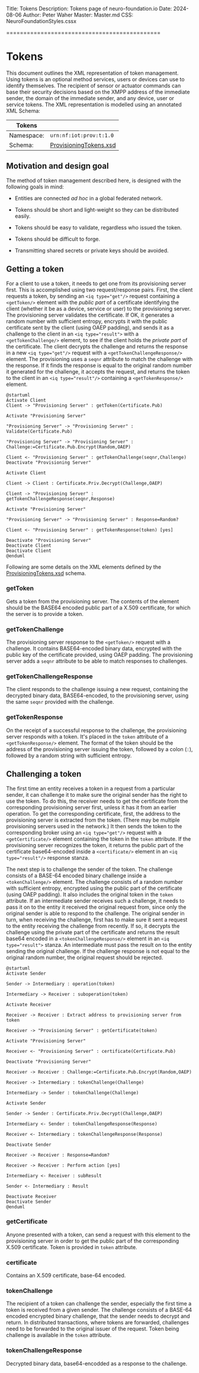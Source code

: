 ﻿Title: Tokens
Description: Tokens page of neuro-foundation.io
Date: 2024-08-06
Author: Peter Waher
Master: Master.md
CSS: NeuroFoundationStyles.cssx

=============================================

Tokens
=============

This document outlines the XML representation of token management. Using tokens is an optional method services, users or devices can use to identify 
themselves. The recipient of sensor or actuator commands can base their security decisions based on the XMPP address of the immediate sender, the 
domain of the immediate sender, and any device, user or service tokens. The XML representation is modelled using an annotated XML Schema:

| Tokens                                                                ||
| ------------|----------------------------------------------------------|
| Namespace:  | `urn:nf:iot:prov:t:1.0`                                  |
| Schema:     | [ProvisioningTokens.xsd](Schemas/ProvisioningTokens.xsd) |


Motivation and design goal
----------------------------

The method of token management described here, is designed with the following goals in mind:

* Entities are connected *ad hoc* in a global federated network.

* Tokens should be short and light-weight so they can be distributed easily.

* Tokens should be easy to validate, regardless who issued the token.

* Tokens should be difficult to forge.

* Transmitting shared secrets or private keys should be avoided.


Getting a token
------------------------

For a client to use a token, it needs to get one from its provisioning server first. This is accomplished using two request/response pairs. First, the client
requests a token, by sending an `<iq type="get"/>` request containing a `<getToken/>` element with the *public part* of a certificate identifying the client (whether it be 
as a device, service or user) to the provisioning server. The provisioning server validates the certificate. If OK, it generates a random number with sufficient
entropy, encrypts it with the public certificate sent by the client (using OAEP padding), and sends it as a challenge to the client in an `<iq type="result">` with a
`<getTokenChallenge/>` element, to see if the client holds the *private part* of the certificate. The client decrypts the challenge and returns the response in a 
new `<iq type="get"/>` request with a `<getTokenChallengeResponse/>` element. The provisioning uses a `seqnr` attribute to match the challenge with the response.
If it finds the response is equal to the original random number it generated for the challenge, it accepts the request, and returns the token to the client
in an `<iq type="result"/>` containing a `<getTokenResponse/>` element.

```uml:Getting a token
@startuml
Activate Client
Client -> "Provisioning Server" : getToken(Certificate.Pub)

Activate "Provisioning Server"

"Provisioning Server" -> "Provisioning Server" : Validate(Certificate.Pub)

"Provisioning Server" -> "Provisioning Server" : Challenge:=Certificate.Pub.Encrypt(Random,OAEP)

Client <- "Provisioning Server" : getTokenChallenge(seqnr,Challenge)
Deactivate "Provisioning Server"

Activate Client

Client -> Client : Certificate.Priv.Decrypt(Challenge,OAEP)

Client -> "Provisioning Server" : getTokenChallengeResponse(seqnr,Response)

Activate "Provisioning Server"

"Provisioning Server" -> "Provisioning Server" : Response=Random?

Client <- "Provisioning Server" : getTokenResponse(token) [yes]

Deactivate "Provisioning Server"
Deactivate Client
Deactivate Client
@enduml
```

Following are some details on the XML elements defined by the [ProvisioningTokens.xsd](Schemas/ProvisioningTokens.xsd) schema.

### getToken

Gets a token from the provisioning server.
The contents of the element should be the BASE64 encoded public part of a X.509 certificate, for which the server is to provide a token.

### getTokenChallenge

The provisioning server response to the `<getToken/>` request with a challenge. It contains BASE64-encoded binary data, encrypted with the public key of the 
certificate provided, using OAEP padding. The provisioning server adds a `seqnr` attribute to be able to match responses to challenges.

### getTokenChallengeResponse

The client responds to the challenge issuing a new request, containing the decrypted binary data, BASE64-encoded, to the provisioning server, using the
same `seqnr` provided with the challenge.

### getTokenResponse

On the receipt of a successful response to the challenge, the provisioning server responds with a token. It's placed in the `token` attribute of a
`<getTokenResponse/>` element. The format of the token should be the address of the provisioning server issuing the token, followed by a colon (`:`), 
followed by a random string with sufficient entropy.

Challenging a token
-----------------------

The first time an entity receives a token in a request from a particular sender, it can challenge it to make sure the original sender has the right to use the 
token. To do this, the receiver needs to get the certificate from the corresponding provisioning server first, unless it has it from an earlier operation. 
To get the corresponding certificate, first, the address to the provisioning server is extracted from the token. (There may be multiple provisioning servers 
used in the network.) It then sends the token to the corresponding broker using an `<iq type="get"/>` request with a `<getCertificate/>` element containing the token in 
the `token` attribute. If the provisioning server recognizes the token, it returns the public part of the certificate base64-encoded inside a `<certificate/>` 
element in an `<iq type="result"/>` response stanza.

The next step is to challenge the sender of the token. The challenge consists of a BASE-64 encoded binary challenge inside a `<tokenChallenge/>` element.
The challenge consists of a random number with sufficient entropy, encrypted using the public part of the certificate (using OAEP padding). It also includes the 
original token in the `token` attribute. If an intermediate sender receives such a challenge, it needs to pass it on to the entity it received the original
request from, since only the original sender is able to respond to the challenge. The original sender in turn, when receiving the challenge, first has to
make sure it sent a request to the entity receiving the challenge from recently. If so, it decrypts the challenge using the private part of the certificate
and returns the result base64 encoded in a `<tokenChallengeResponse/>` element in an `<iq type="result">` stanza. An intermediate must pass the result on to the entity
sending the original challenge. If the challenge response is not equal to the original random number, the original request should be rejected.

```uml:Challenging a token
@startuml
Activate Sender

Sender -> Intermediary : operation(token)

Intermediary -> Receiver : suboperation(token)

Activate Receiver

Receiver -> Receiver : Extract address to provisioning server from token

Receiver -> "Provisioning Server" : getCertificate(token)

Activate "Provisioning Server"

Receiver <- "Provisioning Server" : certificate(Certificate.Pub)

Deactivate "Provisioning Server"

Receiver -> Receiver : Challenge:=Certificate.Pub.Encrypt(Random,OAEP)

Receiver -> Intermediary : tokenChallenge(Challenge)

Intermediary -> Sender : tokenChallenge(Challenge)

Activate Sender

Sender -> Sender : Certificate.Priv.Decrypt(Challenge,OAEP)

Intermediary <- Sender : tokenChallengeResponse(Response)

Receiver <- Intermediary : tokenChallengeResponse(Response)

Deactivate Sender

Receiver -> Receiver : Response=Random?

Receiver -> Receiver : Perform action [yes]

Intermediary <- Receiver : subResult

Sender <- Intermediary : Result

Deactivate Receiver
Deactivate Sender
@enduml
```

### getCertificate

Anyone presented with a token, can send a request with this element to the provisioning server in order to get the public part of the corresponding 
X.509 certificate. Token is provided in `token` attribute.

### certificate

Contains an X.509 certificate, base-64 encoded.

### tokenChallenge

The recipient of a token can challenge the sender, especially the first time a token is received from a given sender.
The challenge consists of a BASE-64 encoded encrypted binary challenge, that the sender needs to decrypt and return.
In distributed transactions, where tokens are forwarded, challenges need to be forwarded to the original issuer of the request.
Token being challenge is available in the `token` attribute.

### tokenChallengeResponse

Decrypted binary data, base64-encodded as a response to the challenge.
